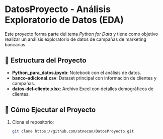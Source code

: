 # DatosProyecto - Análisis Exploratorio de Datos (EDA)

Este proyecto forma parte del tema *Python for Data* y tiene como objetivo realizar un análisis exploratorio de datos de campañas de marketing bancarias.

## 📂 Estructura del Proyecto
- **Python_para_datos.ipynb**: Notebook con el análisis de datos.
- **banco-adicional.csv**: Dataset principal con información de clientes y campañas.
- **datos-del-cliente.xlsx**: Archivo Excel con detalles demográficos de clientes.

## 🚀 Cómo Ejecutar el Proyecto
1. Clona el repositorio:  
   ```bash
   git clone https://github.com/atnecan/DatosProyecto.git
